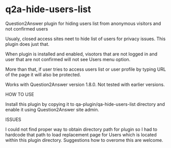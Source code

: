 # q2a-hide-users-list
Question2Answer plugin for hiding users list from anonymous visitors and not confirmed users

Usualy, closed access sites neet to hide list of users for privacy issues. This plugin does just that.

When plugin is installed and enabled, visotors that are not logged in and user that are not confirmed will not see Users menu option. 

More than that, if user tries to access users list or user profile by typing URL of the page it will also be protected.

Works with Question2Answer version 1.8.0. Not tested with earlier versions.

HOW TO USE

Install this plugin by copying it to qa-plugin/qa-hide-users-list directory and enable it using Question2Answer site admin.

ISSUES

I could not find proper way to obtain directory path for plugin so I had to hardcode that path to load replacement page for Users which is located within this plugin directory. Suggestions how to overome this are welcome.
